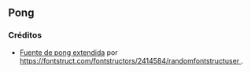 
## Pong

### Créditos

- [Fuente de pong
  extendida](https://fontstruct.com/fontstructions/show/2450791/pong-score-extended)
  por [https://fontstruct.com/fontstructors/2414584/randomfontstructuser
](randomfontstructuser).
